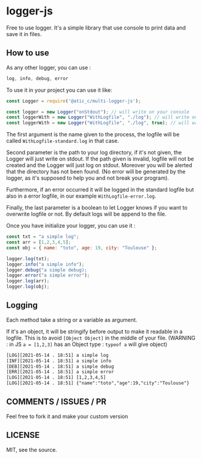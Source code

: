 # logger-js

Free to use logger. It's a simple library that use console to print data and save it in files.

## How to use

As any other logger, you can use :

```js
log, info, debug, error 
```

To use it in your project you can use it like:

```js
const Logger = require('@atic_c/multi-logger-js');

const logger = new Logger("onStdout"); // will write on your console
const loggerWith = new Logger("WithLogfile", "./log"); // will write on your console and save in a logfile
const loggerWith = new Logger("WithLogfile", "./log", true); // will write on your console and save in a logfile (truncate it if it already exists)
```

The first argument is the name given to the process, the logfile will be called `WithLogfile-standard.log` in that case.

Second parameter is the path to your log directory, if it's not given, the Logger will just write on stdout. If the path given is invalid, logfile will not be created and the Logger will just log on stdout. Moreover you will be alerted that the directory has not been found. (No error will be generated by the logger, as it's supposed to help you and not break your program).

Furthermore, if an error occurred it will be logged in the standard logfile but also in a error logfile, in our example `WithLogfile-error.log`.

Finally, the last parameter is a boolean to let Logger knows if you want to overwrite logfile or not. By default logs will be append to the file.

Once you have initialize your logger, you can use it :

```js
const txt = "a simple log";
const arr = [1,2,3,4,5];
const obj = { name: "toto", age: 19, city: "Toulouse" };

logger.log(txt);
logger.info("a simple info");
logger.debug("a simple debug);
logger.error("a simple error");
logger.log(arr);
logger.log(obj);
```

## Logging

Each method take a string or a variable as argument.

If it's an object, it will be stringify before output to make it readable in a logfile. This is to avoid `[Object Object]` in the middle of your file. (WARNING : in JS `a = [1,2,3]` has an Object type : `typeof a` will give object)

```txt
[LOG][2021-05-14 . 18:51] a simple log
[INF][2021-05-14 . 18:51] a simple info
[DEB][2021-05-14 . 18:51] a simple debug
[ERR][2021-05-14 . 18:51] a simple error
[LOG][2021-05-14 . 18:51] [1,2,3,4,5]
[LOG][2021-05-14 . 18:51] {"name":"toto","age":19,"city":"Toulouse"}
```

## COMMENTS / ISSUES / PR

Feel free to fork it and make your custom version

## LICENSE

MIT, see the source.
